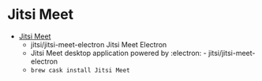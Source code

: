 # Jitsi Meet
- [Jitsi Meet](https://github.com/jitsi/jitsi-meet-electron)
  -  jitsi/jitsi-meet-electron Jitsi Meet Electron
  - Jitsi Meet desktop application powered by :electron: - jitsi/jitsi-meet-electron
  - `brew cask install Jitsi Meet`
